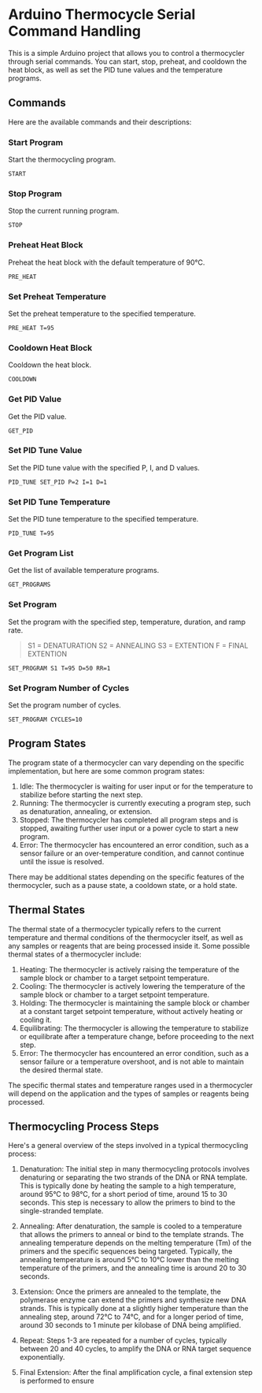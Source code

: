 # Arduino Thermocycle Serial Command Handling

This is a simple Arduino project that allows you to control a thermocycler through serial commands. You can start, stop, preheat, and cooldown the heat block, as well as set the PID tune values and the temperature programs.

## Commands

Here are the available commands and their descriptions:

### Start Program

Start the thermocycling program.

```
START
```

### Stop Program

Stop the current running program.

```
STOP
```

### Preheat Heat Block

Preheat the heat block with the default temperature of 90°C.

```
PRE_HEAT
```

### Set Preheat Temperature

Set the preheat temperature to the specified temperature.

```
PRE_HEAT T=95
```

### Cooldown Heat Block

Cooldown the heat block.

```
COOLDOWN
```

### Get PID Value

Get the PID value.

```
GET_PID
```

### Set PID Tune Value

Set the PID tune value with the specified P, I, and D values.

```
PID_TUNE SET_PID P=2 I=1 D=1
```

### Set PID Tune Temperature

Set the PID tune temperature to the specified temperature.

```
PID_TUNE T=95
```

### Get Program List

Get the list of available temperature programs.

```
GET_PROGRAMS
```

### Set Program

Set the program with the specified step, temperature, duration, and ramp rate.

> S1 = DENATURATION
> S2 = ANNEALING
> S3 = EXTENTION
> F = FINAL EXTENTION

```
SET_PROGRAM S1 T=95 D=50 RR=1
```

### Set Program Number of Cycles

Set the program number of cycles.

```
SET_PROGRAM CYCLES=10
```

## Program States

The program state of a thermocycler can vary depending on the specific implementation, but here are some common program states:

1. Idle: The thermocycler is waiting for user input or for the temperature to stabilize before starting the next step.
2. Running: The thermocycler is currently executing a program step, such as denaturation, annealing, or extension.
3. Stopped: The thermocycler has completed all program steps and is stopped, awaiting further user input or a power cycle to start a new program.
4. Error: The thermocycler has encountered an error condition, such as a sensor failure or an over-temperature condition, and cannot continue until the issue is resolved.

There may be additional states depending on the specific features of the thermocycler, such as a pause state, a cooldown state, or a hold state.

## Thermal States

The thermal state of a thermocycler typically refers to the current temperature and thermal conditions of the thermocycler itself, as well as any samples or reagents that are being processed inside it. Some possible thermal states of a thermocycler include:

1. Heating: The thermocycler is actively raising the temperature of the sample block or chamber to a target setpoint temperature.
2. Cooling: The thermocycler is actively lowering the temperature of the sample block or chamber to a target setpoint temperature.
3. Holding: The thermocycler is maintaining the sample block or chamber at a constant target setpoint temperature, without actively heating or cooling it.
4. Equilibrating: The thermocycler is allowing the temperature to stabilize or equilibrate after a temperature change, before proceeding to the next step.
5. Error: The thermocycler has encountered an error condition, such as a sensor failure or a temperature overshoot, and is not able to maintain the desired thermal state.

The specific thermal states and temperature ranges used in a thermocycler will depend on the application and the types of samples or reagents being processed.

## Thermocycling Process Steps

Here's a general overview of the steps involved in a typical thermocycling process:

1. Denaturation: The initial step in many thermocycling protocols involves denaturing or separating the two strands of the DNA or RNA template. This is typically done by heating the sample to a high temperature, around 95°C to 98°C, for a short period of time, around 15 to 30 seconds. This step is necessary to allow the primers to bind to the single-stranded template.

2. Annealing: After denaturation, the sample is cooled to a temperature that allows the primers to anneal or bind to the template strands. The annealing temperature depends on the melting temperature (Tm) of the primers and the specific sequences being targeted. Typically, the annealing temperature is around 5°C to 10°C lower than the melting temperature of the primers, and the annealing time is around 20 to 30 seconds.

3. Extension: Once the primers are annealed to the template, the polymerase enzyme can extend the primers and synthesize new DNA strands. This is typically done at a slightly higher temperature than the annealing step, around 72°C to 74°C, and for a longer period of time, around 30 seconds to 1 minute per kilobase of DNA being amplified.

4. Repeat: Steps 1-3 are repeated for a number of cycles, typically between 20 and 40 cycles, to amplify the DNA or RNA target sequence exponentially.

5. Final Extension: After the final amplification cycle, a final extension step is performed to ensure
